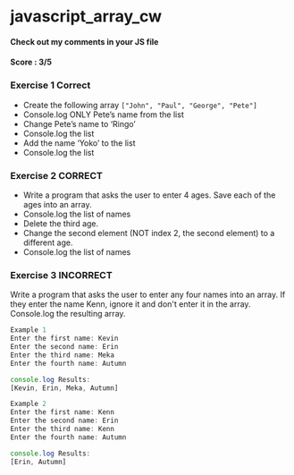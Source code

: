# javascript_array_cw
#### Check out my comments in your JS file
#### Score : 3/5
### Exercise 1 Correct

- Create the following array ```["John", "Paul", "George", "Pete"]```
- Console.log ONLY Pete’s name from the list
- Change Pete’s name to ‘Ringo’
- Console.log the list
- Add the name ‘Yoko’ to the list
- Console.log the list

### Exercise 2 CORRECT
- Write a program that asks the user to enter 4 ages. Save each of the ages into an array.
- Console.log the list of names
- Delete the third age.
- Change the second element (NOT index 2, the second element) to a different age.
- Console.log the list of names

### Exercise 3 INCORRECT
Write a program that asks the user to enter any four names into an array. If they enter the name Kenn, ignore it and don't enter it in the array. Console.log the resulting array.

```javascript
Example 1
Enter the first name: Kevin
Enter the second name: Erin
Enter the third name: Meka
Enter the fourth name: Autumn

console.log Results:
[Kevin, Erin, Meka, Autumn]

Example 2
Enter the first name: Kenn
Enter the second name: Erin
Enter the third name: Kenn
Enter the fourth name: Autumn

console.log Results:
[Erin, Autumn]


```
